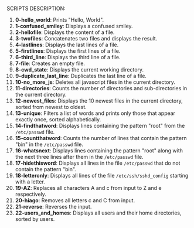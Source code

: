 SCRIPTS DESCRIPTION:

1. **0-hello_world**: Prints "Hello, World".
2. **1-confused_smiley**: Displays a confused smiley.
3. **2-hellofile**: Displays the content of a file.
4. **3-twofiles**: Concatenates two files and displays the result.
5. **4-lastlines**: Displays the last lines of a file.
6. **5-firstlines**: Displays the first lines of a file.
7. **6-third_line**: Displays the third line of a file.
8. **7-file**: Creates an empty file.
9. **8-cwd_state**: Displays the current working directory.
10. **9-duplicate_last_line**: Duplicates the last line of a file.
11. **10-no_more_js**: Deletes all javascript files in the current directory.
12. **11-directories**: Counts the number of directories and sub-directories in the current directory.
13. **12-newest_files**: Displays the 10 newest files in the current directory, sorted from newest to oldest.
14. **13-unique**: Filters a list of words and prints only those that appear exactly once, sorted alphabetically.
15. **14-findthatword**: Displays lines containing the pattern "root" from the `/etc/passwd` file.
16. **15-countthatword**: Counts the number of lines that contain the pattern "bin" in the `/etc/passwd` file.
17. **16-whatsnext**: Displays lines containing the pattern "root" along with the next three lines after them in the `/etc/passwd` file.
18. **17-hidethisword**: Displays all lines in the file `/etc/passwd` that do not contain the pattern "bin".
19. **18-letteronly**: Displays all lines of the file `/etc/ssh/sshd_config` starting with a letter.
20. **19-AZ**: Replaces all characters A and c from input to Z and e respectively.
21. **20-hiago**: Removes all letters c and C from input.
22. **21-reverse**: Reverses the input.
23. **22-users_and_homes**: Displays all users and their home directories, sorted by users.

